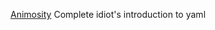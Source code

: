 
[Animosity](https://github.com/Animosity/CraftIRC/wiki/Complete-idiot%27s-introduction-to-yaml)
Complete idiot's introduction to yaml
